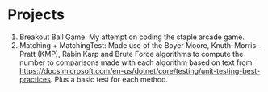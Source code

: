 # Projects
1. Breakout Ball Game: My attempt on coding the staple arcade game.
2. Matching + MatchingTest: Made use of the Boyer Moore, Knuth–Morris–Pratt (KMP), Rabin Karp and Brute Force algorithms to compute the number to comparisons made with each algorithm based on text from: https://docs.microsoft.com/en-us/dotnet/core/testing/unit-testing-best-practices. Plus a basic test for each method.
